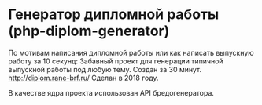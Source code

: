 # Генератор дипломной работы (php-diplom-generator)
По мотивам написания дипломной работы или как написать выпускную работу за 10 секунд: Забавный проект для генерации типичной выпускной работы под любую тему. Создан за 30 минут. http://diplom.rane-brf.ru/
Сделан в 2018 году.

В качестве ядра проекта использован API бредогенератора.
